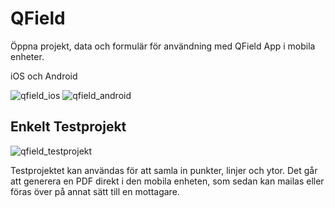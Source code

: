 # QField

Öppna projekt, data och formulär för användning med QField App i mobila enheter. 

iOS och Android

![qfield_ios](https://github.com/FarbGeo/QField/assets/151673822/1753791b-3ec6-4144-afd3-60ce80a5f0c3)
![qfield_android](https://github.com/FarbGeo/QField/assets/151673822/37c2106f-0431-40b7-a386-4c71d93dadbe)

## Enkelt Testprojekt
![qfield_testprojekt](https://github.com/FarbGeo/QField/assets/151673822/c005341f-1042-4418-a49e-641282df9066)

Testprojektet kan användas för att samla in punkter, linjer och ytor. Det går att generera en PDF direkt i den mobila enheten, som sedan kan mailas eller föras över på annat sätt till en mottagare.
